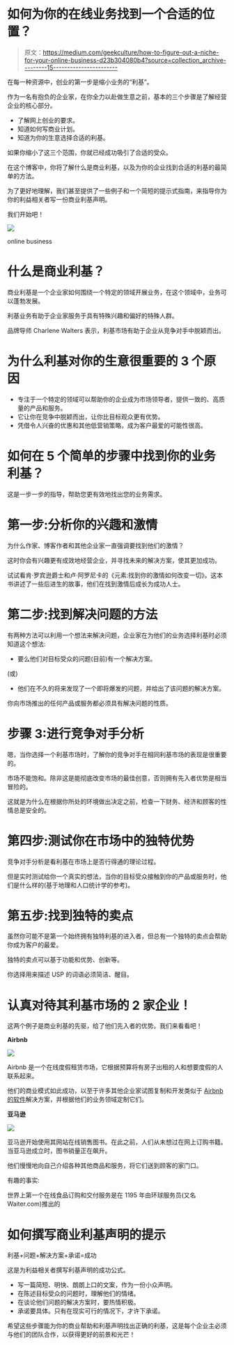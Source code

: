 # 如何为你的在线业务找到一个合适的位置？

> 原文：<https://medium.com/geekculture/how-to-figure-out-a-niche-for-your-online-business-d23b304080b4?source=collection_archive---------15----------------------->

在每一种资源中，创业的第一步是缩小业务的“利基”。

作为一名有抱负的企业家，在你全力以赴做生意之前，基本的三个步骤是了解经营企业的核心部分。

*   了解网上创业的要求。
*   知道如何写商业计划。
*   知道为你的生意选择合适的利基。

如果你缩小了这三个范围，你就已经成功吸引了合适的受众。

在这个博客中，你将了解什么是商业利基，以及为你的企业找到合适的利基的最简单的方法。

为了更好地理解，我们甚至提供了一些例子和一个简短的提示式指南，来指导你为你的利益相关者写一份商业利基声明。

我们开始吧！

![](img/9354df7469c6782b0bf9d1ca1de682d0.png)

online business

# 什么是商业利基？

商业利基是一个企业家如何围绕一个特定的领域开展业务，在这个领域中，业务可以蓬勃发展。

利基业务有助于企业家服务于具有特殊兴趣和偏好的特殊人群。

品牌导师 Charlene Walters 表示，利基市场有助于企业从竞争对手中脱颖而出。

# 为什么利基对你的生意很重要的 3 个原因

*   专注于一个特定的领域可以帮助你的企业成为市场领导者，提供一致的、高质量的产品和服务。
*   它让你在竞争中脱颖而出，让你比目标观众更有优势。
*   凭借令人兴奋的优惠和其他低营销策略，成为客户最爱的可能性很高。

# 如何在 5 个简单的步骤中找到你的业务利基？

这是一步一步的指导，帮助您更有效地找出您的业务需求。

# 第一步:分析你的兴趣和激情

为什么作家、博客作者和其他企业家一直强调要找到他们的激情？

这时你会有兴趣更有成效地经营企业，并寻找未来的解决方案，使其更加成功。

试试看肯·罗宾逊爵士和卢·阿罗尼卡的《元素:找到你的激情如何改变一切》。这本书讲述了一些后进生的故事，他们在找到激情后成长为成功人士。

# 第二步:找到解决问题的方法

有两种方法可以利用一个想法来解决问题，企业家在为他们的业务选择利基时必须知道这个想法:

*   要么他们对目标受众的问题(目前)有一个解决方案。

(或)

*   他们在不久的将来发现了一个即将爆发的问题，并给出了该问题的解决方案。

你向市场推出的任何产品或服务都必须具有解决问题的性质。

# 步骤 3:进行竞争对手分析

嗯，当你选择一个利基市场时，了解你的竞争对手在相同利基市场的表现是很重要的。

市场不能饱和。除非这是能彻底改变市场的最佳创意，否则拥有先入者优势是相当冒险的。

这就是为什么在根据你所处的环境做出决定之前，检查一下财务、经济和顾客的性情总是安全的。

# 第四步:测试你在市场中的独特优势

竞争对手分析是看利基在市场上是否行得通的理论过程。

但是实时测试给你一个真实的想法，当你的目标受众接触到你的产品或服务时，他们是什么样的(基于地理和人口统计学的参考)。

# 第五步:找到独特的卖点

虽然你可能不是第一个始终拥有独特利基的进入者，但总有一个独特的卖点会帮助你成为客户的最爱。

独特的卖点可以基于功能和优势、创新等。

你选择用来描述 USP 的词语必须简洁、醒目。

# 认真对待其利基市场的 2 家企业！

这两个例子是商业利基的先驱，给了他们先入者的优势。我们来看看吧！

**Airbnb**

![](img/14e6a3ee8d0fb9e11d2582cb1762845b.png)

Airbnb 是一个在线度假租赁市场，它根据预算将有房子出租的人和想要度假的人联系起来。

他们的商业模式如此成功，以至于许多其他企业家试图复制和开发类似于 [Airbnb 的软件](https://www.rentallscript.com/airbnb-clone/)解决方案，并根据他们的业务领域定制它们。

**亚马逊**

![](img/c47388ae5f00f8be131dc62e3467da05.png)

亚马逊开始使用其网站在线销售图书。在此之前，人们从未想过在网上订购书籍。当亚马逊成立时，图书销量正在飙升。

他们慢慢地向自己介绍各种其他商品和服务，将它们送到顾客的家门口。

有趣的事实:

世界上第一个在线食品订购和交付服务是在 1195 年由环球服务员(又名 Waiter.com)推出的

# 如何撰写商业利基声明的提示

利基+问题+解决方案+承诺=成功

这是为利益相关者撰写利基声明的成功公式。

*   写一篇简短、明快、朗朗上口的文案，作为一份小众声明。
*   在陈述目标受众的问题时，理解他们的情绪。
*   在谈论他们问题的解决方案时，要热情积极。
*   承诺要具体。只有在现实可行的情况下，才许下承诺。

希望这些步骤能为你的商业帮助和利基声明找出正确的利基，这是每个企业主必须与他们的团队合作，以获得更好的前景和光芒！